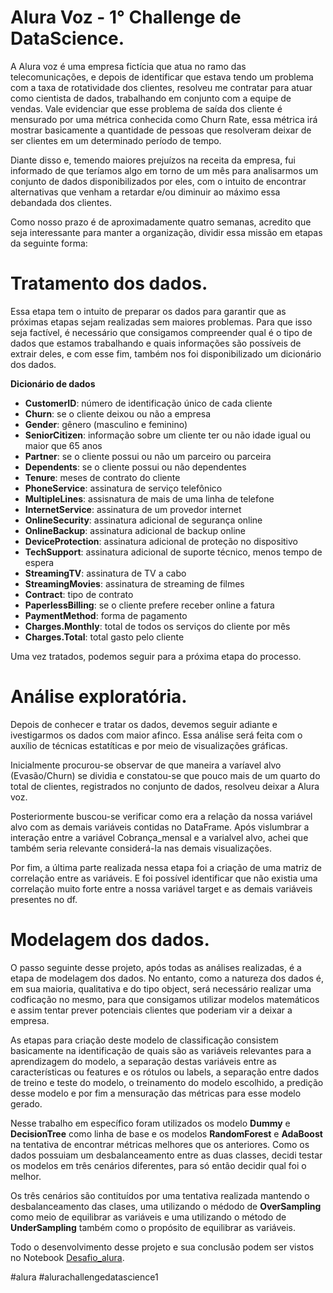 # Alura Voz - 1° Challenge de DataScience.

A Alura voz é uma empresa fictícia que atua no ramo das telecomunicações, e depois de identificar que estava tendo um problema com a taxa de rotatividade dos clientes, resolveu me contratar para atuar como cientista de dados, trabalhando em conjunto com a equipe de vendas. Vale evidenciar que esse problema de saída dos cliente é mensurado por uma métrica conhecida como Churn Rate, essa métrica irá mostrar basicamente a quantidade de pessoas que resolveram deixar de ser clientes em um determinado período de tempo.

Diante disso e, temendo maiores prejuízos na receita da empresa, fui informado de que teríamos algo em torno de um mês para analisarmos um conjunto de dados disponibilizados por eles, com o intuito de encontrar alternativas que venham a retardar e/ou diminuir ao máximo essa debandada dos clientes.

Como nosso prazo é de aproximadamente quatro semanas, acredito que seja interessante para manter a organização, dividir essa missão em etapas da seguinte forma:

# Tratamento dos dados.

Essa etapa tem o intuito de preparar os dados para garantir que as próximas etapas sejam realizadas sem maiores problemas. Para que isso seja factível, é necessário que consigamos compreender qual é o tipo de dados que estamos trabalhando e quais informações são possíveis de extrair deles, e com esse fim, também nos foi disponibilizado um dicionário dos dados.

**Dicionário de dados**
- **CustomerID**: número de identificação único de cada cliente
- **Churn**: se o cliente deixou ou não a empresa
- **Gender**: gênero (masculino e feminino)
- **SeniorCitizen**: informação sobre um cliente ter ou não idade igual ou maior que 65 anos
- **Partner**: se o cliente possui ou não um parceiro ou parceira
- **Dependents**: se o cliente possui ou não dependentes
- **Tenure**: meses de contrato do cliente
- **PhoneService**: assinatura de serviço telefônico
- **MultipleLines**: assisnatura de mais de uma linha de telefone
- **InternetService**: assinatura de um provedor internet
- **OnlineSecurity**: assinatura adicional de segurança online
- **OnlineBackup**: assinatura adicional de backup online
- **DeviceProtection**: assinatura adicional de proteção no dispositivo
- **TechSupport**: assinatura adicional de suporte técnico, menos tempo de espera
- **StreamingTV**: assinatura de TV a cabo
- **StreamingMovies**: assinatura de streaming de filmes
- **Contract**: tipo de contrato
- **PaperlessBilling**: se o cliente prefere receber online a fatura
- **PaymentMethod**: forma de pagamento
- **Charges.Monthly**: total de todos os serviços do cliente por mês
- **Charges.Total**: total gasto pelo cliente

Uma vez tratados, podemos seguir para a próxima etapa do processo.

# Análise exploratória.

Depois de conhecer e tratar os dados, devemos seguir adiante e ivestigarmos os dados com maior afinco. Essa análise será feita com o auxílio de técnicas estatíticas e por meio de visualizações gráficas.

Inicialmente procurou-se observar de que maneira a varíavel alvo (Evasão/Churn) se dividia e constatou-se que pouco mais de um quarto do total de clientes, registrados no conjunto de dados, resolveu deixar a Alura voz.

Posteriormente buscou-se verificar como era a relação da nossa variável alvo com as demais variáveis contidas no DataFrame. Após vislumbrar a interação entre a variável Cobrança_mensal e a varialvel alvo, achei que também seria relevante considerá-la nas demais visualizações.

Por fim, a última parte realizada nessa etapa foi a criação de uma matriz de correlação entre as variáveis. E foi possível identificar que não existia uma correlação muito forte entre a nossa variável target e as demais variáveis presentes no df.

# Modelagem dos dados.

O passo seguinte desse projeto, após todas as análises realizadas, é a etapa de modelagem dos dados. No entanto, como a natureza dos dados é, em sua maioria, qualitativa e do tipo object, será necessário realizar uma codficação no mesmo, para que consigamos utilizar modelos matemáticos e assim tentar prever potenciais clientes que poderiam vir a deixar a empresa.

As etapas para criação deste modelo de classificação consistem basicamente na identificação de quais são as variáveis relevantes para a aprendizagem do modelo, a separação destas variáveis entre as características ou features e os rótulos ou labels, a separação entre dados de treino e teste do modelo, o treinamento do modelo escolhido, a predição desse modelo e por fim a mensuração das métricas para esse modelo gerado.

Nesse trabalho em específico foram utilizados os modelo **Dummy** e **DecisionTree** como linha de base e os modelos **RandomForest** e **AdaBoost** na tentativa de encontrar métricas melhores que os anteriores. Como os dados possuiam um desbalanceamento entre as duas classes, decidi testar os modelos em três cenários diferentes, para só então decidir qual foi o melhor.

Os três cenários são contituídos por uma tentativa realizada mantendo o desbalanceamento das clases, uma utilizando o médodo de **OverSampling** como meio de equilibrar as variáveis e uma utilizando o método de **UnderSampling** também como o propósito de equilibrar as variáveis.

Todo o desenvolvimento desse projeto e sua conclusão podem ser vistos no Notebook [Desafio_alura](https://github.com/MateusSampaio1/Alura-Voz/blob/main/Notebooks/Desafio_Alura.ipynb).

#alura #alurachallengedatascience1



